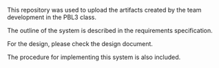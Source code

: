 This repository was used to upload the artifacts created by the team development in the PBL3 class.

The outline of the system is described in the requirements specification. 

For the design, please check the design document. 

The procedure for implementing this system is also included.
